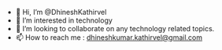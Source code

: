- 👋 Hi, I’m @DhineshKathirvel
- 👀 I’m interested in technology
- 💞️ I’m looking to collaborate on any technology related topics.
- 📫 How to reach me : dhineshkumar.kathirvel@gmail.com

<!---
DhineshKathirvel/DhineshKathirvel is a ✨ special ✨ repository because its `README.md` (this file) appears on your GitHub profile.
You can click the Preview link to take a look at your changes.
--->
